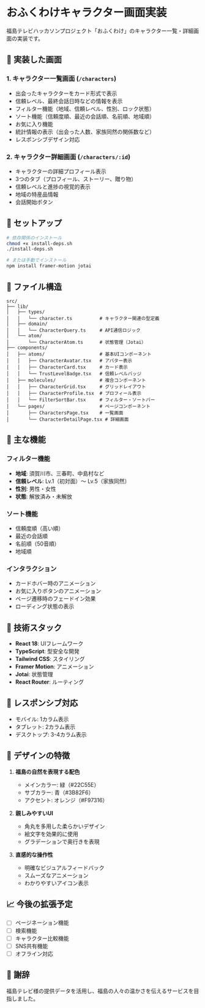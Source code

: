 # おふくわけキャラクター画面実装

福島テレビハッカソンプロジェクト「おふくわけ」のキャラクター一覧・詳細画面の実装です。

## 🎨 実装した画面

### 1. キャラクター一覧画面 (`/characters`)
- 出会ったキャラクターをカード形式で表示
- 信頼レベル、最終会話日時などの情報を表示
- フィルター機能（地域、信頼レベル、性別、ロック状態）
- ソート機能（信頼度順、最近の会話順、名前順、地域順）
- お気に入り機能
- 統計情報の表示（出会った人数、家族同然の関係数など）
- レスポンシブデザイン対応

### 2. キャラクター詳細画面 (`/characters/:id`)
- キャラクターの詳細プロフィール表示
- 3つのタブ（プロフィール、ストーリー、贈り物）
- 信頼レベルと進捗の視覚的表示
- 地域の特産品情報
- 会話開始ボタン

## 🚀 セットアップ

```bash
# 依存関係のインストール
chmod +x install-deps.sh
./install-deps.sh

# または手動でインストール
npm install framer-motion jotai
```

## 📁 ファイル構造

```
src/
├── lib/
│   ├── types/
│   │   └── character.ts          # キャラクター関連の型定義
│   ├── domain/
│   │   └── CharacterQuery.ts     # API通信ロジック
│   └── atom/
│       └── CharacterAtom.ts      # 状態管理（Jotai）
├── components/
│   ├── atoms/                    # 基本UIコンポーネント
│   │   ├── CharacterAvatar.tsx   # アバター表示
│   │   ├── CharacterCard.tsx     # カード表示
│   │   └── TrustLevelBadge.tsx   # 信頼レベルバッジ
│   ├── molecules/                # 複合コンポーネント
│   │   ├── CharacterGrid.tsx     # グリッドレイアウト
│   │   ├── CharacterProfile.tsx  # プロフィール表示
│   │   └── FilterSortBar.tsx     # フィルター・ソートバー
│   └── pages/                    # ページコンポーネント
│       ├── CharactersPage.tsx    # 一覧画面
│       └── CharacterDetailPage.tsx # 詳細画面
```

## 🎯 主な機能

### フィルター機能
- **地域**: 須賀川市、三春町、中島村など
- **信頼レベル**: Lv.1（初対面）〜 Lv.5（家族同然）
- **性別**: 男性・女性
- **状態**: 解放済み・未解放

### ソート機能
- 信頼度順（高い順）
- 最近の会話順
- 名前順（50音順）
- 地域順

### インタラクション
- カードホバー時のアニメーション
- お気に入りボタンのアニメーション
- ページ遷移時のフェードイン効果
- ローディング状態の表示

## 🔧 技術スタック

- **React 18**: UIフレームワーク
- **TypeScript**: 型安全な開発
- **Tailwind CSS**: スタイリング
- **Framer Motion**: アニメーション
- **Jotai**: 状態管理
- **React Router**: ルーティング

## 📱 レスポンシブ対応

- モバイル: 1カラム表示
- タブレット: 2カラム表示
- デスクトップ: 3-4カラム表示

## 🎨 デザインの特徴

1. **福島の自然を表現する配色**
   - メインカラー: 緑（#22C55E）
   - サブカラー: 青（#3B82F6）
   - アクセント: オレンジ（#F97316）

2. **親しみやすいUI**
   - 角丸を多用した柔らかいデザイン
   - 絵文字を効果的に使用
   - グラデーションで奥行きを表現

3. **直感的な操作性**
   - 明確なビジュアルフィードバック
   - スムーズなアニメーション
   - わかりやすいアイコン表示

## 📈 今後の拡張予定

- [ ] ページネーション機能
- [ ] 検索機能
- [ ] キャラクター比較機能
- [ ] SNS共有機能
- [ ] オフライン対応

## 🙏 謝辞

福島テレビ様の提供データを活用し、福島の人々の温かさを伝えるサービスを目指しました。
